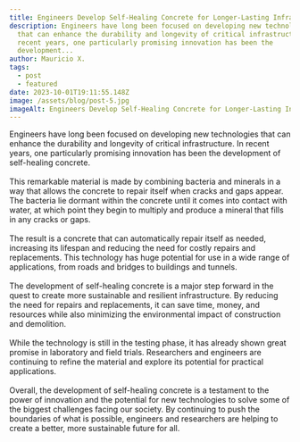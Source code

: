```yaml
---
title: Engineers Develop Self-Healing Concrete for Longer-Lasting Infrastructure
description: Engineers have long been focused on developing new technologies
  that can enhance the durability and longevity of critical infrastructure. In
  recent years, one particularly promising innovation has been the
  development...
author: Mauricio X.
tags:
  - post
  - featured
date: 2023-10-01T19:11:55.148Z
image: /assets/blog/post-5.jpg
imageAlt: Engineers Develop Self-Healing Concrete for Longer-Lasting Infrastructure
---
```

<!--StartFragment-->

Engineers have long been focused on developing new technologies that can enhance the durability and longevity of critical infrastructure. In recent years, one particularly promising innovation has been the development of self-healing concrete.\
\
This remarkable material is made by combining bacteria and minerals in a way that allows the concrete to repair itself when cracks and gaps appear. The bacteria lie dormant within the concrete until it comes into contact with water, at which point they begin to multiply and produce a mineral that fills in any cracks or gaps.\
\
The result is a concrete that can automatically repair itself as needed, increasing its lifespan and reducing the need for costly repairs and replacements. This technology has huge potential for use in a wide range of applications, from roads and bridges to buildings and tunnels.\
\
The development of self-healing concrete is a major step forward in the quest to create more sustainable and resilient infrastructure. By reducing the need for repairs and replacements, it can save time, money, and resources while also minimizing the environmental impact of construction and demolition.\
\
While the technology is still in the testing phase, it has already shown great promise in laboratory and field trials. Researchers and engineers are continuing to refine the material and explore its potential for practical applications.\
\
Overall, the development of self-healing concrete is a testament to the power of innovation and the potential for new technologies to solve some of the biggest challenges facing our society. By continuing to push the boundaries of what is possible, engineers and researchers are helping to create a better, more sustainable future for all.

<!--EndFragment-->